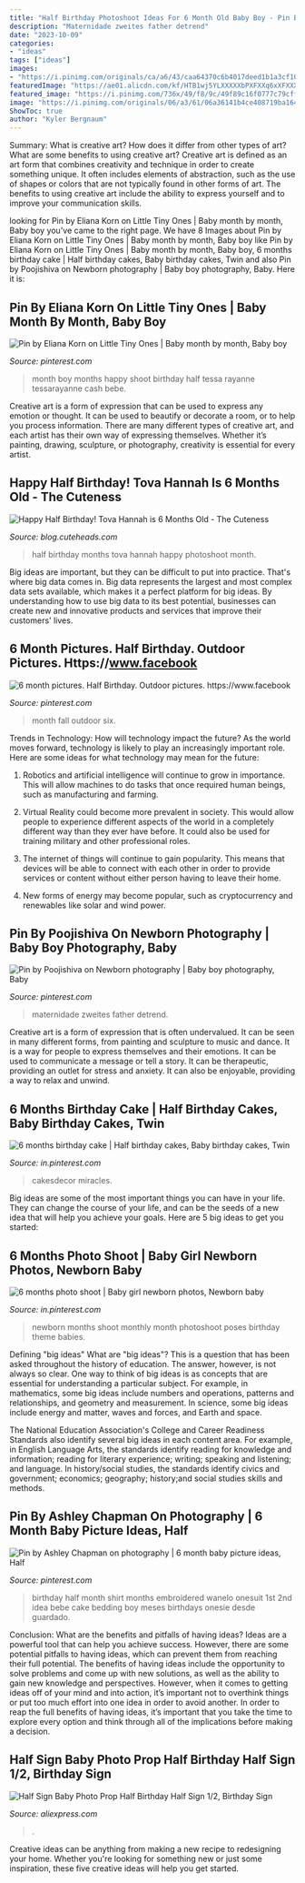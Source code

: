 ```yaml
---
title: "Half Birthday Photoshoot Ideas For 6 Month Old Baby Boy - Pin By Ashley Chapman On Photography"
description: "Maternidade zweites father detrend"
date: "2023-10-09"
categories:
- "ideas"
tags: ["ideas"]
images:
- "https://i.pinimg.com/originals/ca/a6/43/caa64370c6b4017deed1b1a3cf104ea5.jpg"
featuredImage: "https://ae01.alicdn.com/kf/HTB1wj5YLXXXXXbPXFXXq6xXFXXXg/Half-Sign-Baby-Photo-Prop-Half-Birthday-Half-Sign-1-2-Birthday-Sign-Age-Numbers-Photography.jpg_640x640.jpg"
featured_image: "https://i.pinimg.com/736x/49/f8/9c/49f89c16f0777c79cffbf190861c4859.jpg"
image: "https://i.pinimg.com/originals/06/a3/61/06a36141b4ce408719ba1641001b30ee.jpg"
ShowToc: true
author: "Kyler Bergnaum"
---
```



Summary: What is creative art? How does it differ from other types of art? What are some benefits to using creative art?
Creative art is defined as an art form that combines creativity and technique in order to create something unique. It often includes elements of abstraction, such as the use of shapes or colors that are not typically found in other forms of art. The benefits to using creative art include the ability to express yourself and to improve your communication skills.

	

		
looking for Pin by Eliana Korn on Little Tiny Ones | Baby month by month, Baby boy you've came to the right page. We have 8 Images about Pin by Eliana Korn on Little Tiny Ones | Baby month by month, Baby boy like Pin by Eliana Korn on Little Tiny Ones | Baby month by month, Baby boy, 6 months birthday cake | Half birthday cakes, Baby birthday cakes, Twin and also Pin by Poojishiva on Newborn photography | Baby boy photography, Baby. Here it is:
		
    
## Pin By Eliana Korn On Little Tiny Ones | Baby Month By Month, Baby Boy

<img loading=lazy src="https://i.pinimg.com/originals/51/c6/31/51c631785e07de8c7be28e8c74f358fd.jpg" onerror="this.onerror=null;this.src='https://tse1.mm.bing.net/th?id=OIP.SphxCGDqcuRyWvGzoc3cAgHaLH&amp;pid=15.1';" alt="Pin by Eliana Korn on Little Tiny Ones | Baby month by month, Baby boy">

_Source: pinterest.com_

>month boy months happy shoot birthday half tessa rayanne tessarayanne cash bebe. 

	

Creative art is a form of expression that can be used to express any emotion or thought. It can be used to beautify or decorate a room, or to help you process information. There are many different types of creative art, and each artist has their own way of expressing themselves. Whether it’s painting, drawing, sculpture, or photography, creativity is essential for every artist.

    
## Happy Half Birthday! Tova Hannah Is 6 Months Old - The Cuteness

<img loading=lazy src="http://blog.cuteheads.com/wp-content/uploads/2016/08/tova-hannah-6-months-old-photoshoot-2.jpg" onerror="this.onerror=null;this.src='https://tse3.mm.bing.net/th?id=OIP.oq0-FPYlo21OjdqsN_anIAHaE6&amp;pid=15.1';" alt="Happy Half Birthday! Tova Hannah is 6 Months Old - The Cuteness">

_Source: blog.cuteheads.com_

>half birthday months tova hannah happy photoshoot month. 

	

Big ideas are important, but they can be difficult to put into practice. That's where big data comes in. Big data represents the largest and most complex data sets available, which makes it a perfect platform for big ideas. By understanding how to use big data to its best potential, businesses can create new and innovative products and services that improve their customers' lives.

    
## 6 Month Pictures. Half Birthday. Outdoor Pictures. Https://www.facebook

<img loading=lazy src="https://i.pinimg.com/originals/06/a3/61/06a36141b4ce408719ba1641001b30ee.jpg" onerror="this.onerror=null;this.src='https://tse3.mm.bing.net/th?id=OIP.jZXd0a2VqZ_LuvCQpGi5cQHaE7&amp;pid=15.1';" alt="6 month pictures. Half Birthday. Outdoor pictures. https://www.facebook">

_Source: pinterest.com_

>month fall outdoor six. 

	

Trends in Technology: How will technology impact the future?
As the world moves forward, technology is likely to play an increasingly important role. Here are some ideas for what technology may mean for the future:
1. Robotics and artificial intelligence will continue to grow in importance. This will allow machines to do tasks that once required human beings, such as manufacturing and farming.

2. Virtual Reality could become more prevalent in society. This would allow people to experience different aspects of the world in a completely different way than they ever have before. It could also be used for training military and other professional roles.

3. The internet of things will continue to gain popularity. This means that devices will be able to connect with each other in order to provide services or content without either person having to leave their home.

4. New forms of energy may become popular, such as cryptocurrency and renewables like solar and wind power.

    
## Pin By Poojishiva On Newborn Photography | Baby Boy Photography, Baby

<img loading=lazy src="https://i.pinimg.com/originals/ac/2d/3b/ac2d3ba991eb35d14275fee302e5d65c.jpg" onerror="this.onerror=null;this.src='https://tse1.mm.bing.net/th?id=OIP.VlgbQHzFSZ6WYzYbCKOiUAHaJ3&amp;pid=15.1';" alt="Pin by Poojishiva on Newborn photography | Baby boy photography, Baby">

_Source: pinterest.com_

>maternidade zweites father detrend. 

	

Creative art is a form of expression that is often undervalued. It can be seen in many different forms, from painting and sculpture to music and dance. It is a way for people to express themselves and their emotions. It can be used to communicate a message or tell a story. It can be therapeutic, providing an outlet for stress and anxiety. It can also be enjoyable, providing a way to relax and unwind.

    
## 6 Months Birthday Cake | Half Birthday Cakes, Baby Birthday Cakes, Twin

<img loading=lazy src="https://i.pinimg.com/originals/ca/a6/43/caa64370c6b4017deed1b1a3cf104ea5.jpg" onerror="this.onerror=null;this.src='https://tse2.mm.bing.net/th?id=OIP.jY3cpCUSk9N-Hb1l1EbnGAHaJ3&amp;pid=15.1';" alt="6 months birthday cake | Half birthday cakes, Baby birthday cakes, Twin">

_Source: in.pinterest.com_

>cakesdecor miracles. 

	

Big ideas are some of the most important things you can have in your life. They can change the course of your life, and can be the seeds of a new idea that will help you achieve your goals. Here are 5 big ideas to get you started: 

    
## 6 Months Photo Shoot | Baby Girl Newborn Photos, Newborn Baby

<img loading=lazy src="https://i.pinimg.com/736x/49/f8/9c/49f89c16f0777c79cffbf190861c4859.jpg" onerror="this.onerror=null;this.src='https://tse2.mm.bing.net/th?id=OIP.JwM8MboZMiykTm1hY-YsDgHaEf&amp;pid=15.1';" alt="6 months photo shoot | Baby girl newborn photos, Newborn baby">

_Source: in.pinterest.com_

>newborn months shoot monthly month photoshoot poses birthday theme babies. 

	

Defining "big ideas"
What are "big ideas"? This is a question that has been asked throughout the history of education. The answer, however, is not always so clear.
One way to think of big ideas is as concepts that are essential for understanding a particular subject. For example, in mathematics, some big ideas include numbers and operations, patterns and relationships, and geometry and measurement. In science, some big ideas include energy and matter, waves and forces, and Earth and space.

The National Education Association's College and Career Readiness Standards also identify several big ideas in each content area. For example, in English Language Arts, the standards identify reading for knowledge and information; reading for literary experience; writing; speaking and listening; and language. In history/social studies, the standards identify civics and government; economics; geography; history;and social studies skills and methods.

    
## Pin By Ashley Chapman On Photography | 6 Month Baby Picture Ideas, Half

<img loading=lazy src="https://i.pinimg.com/originals/d0/2d/b2/d02db2938713de77fcc8749fcdcef3b3.jpg" onerror="this.onerror=null;this.src='https://tse2.mm.bing.net/th?id=OIP.xDVzFGUEc8JIvyrZMHGFxQAAAA&amp;pid=15.1';" alt="Pin by Ashley Chapman on photography | 6 month baby picture ideas, Half">

_Source: pinterest.com_

>birthday half month shirt months embroidered wanelo onesuit 1st 2nd idea bebe cake bedding boy meses birthdays onesie desde guardado. 

	

Conclusion: What are the benefits and pitfalls of having ideas?
Ideas are a powerful tool that can help you achieve success. However, there are some potential pitfalls to having ideas, which can prevent them from reaching their full potential. The benefits of having ideas include the opportunity to solve problems and come up with new solutions, as well as the ability to gain new knowledge and perspectives. However, when it comes to getting ideas off of your mind and into action, it’s important not to overthink things or put too much effort into one idea in order to avoid another. In order to reap the full benefits of having ideas, it’s important that you take the time to explore every option and think through all of the implications before making a decision.

    
## Half Sign Baby Photo Prop Half Birthday Half Sign 1/2, Birthday Sign

<img loading=lazy src="https://ae01.alicdn.com/kf/HTB1wj5YLXXXXXbPXFXXq6xXFXXXg/Half-Sign-Baby-Photo-Prop-Half-Birthday-Half-Sign-1-2-Birthday-Sign-Age-Numbers-Photography.jpg_640x640.jpg" onerror="this.onerror=null;this.src='https://tse4.mm.bing.net/th?id=OIP.agrkJQjIEK6l7NZn885SBQHaHa&amp;pid=15.1';" alt="Half Sign Baby Photo Prop Half Birthday Half Sign 1/2, Birthday Sign">

_Source: aliexpress.com_

>. 

	

Creative ideas can be anything from making a new recipe to redesigning your home. Whether you're looking for something new or just some inspiration, these five creative ideas will help you get started.

